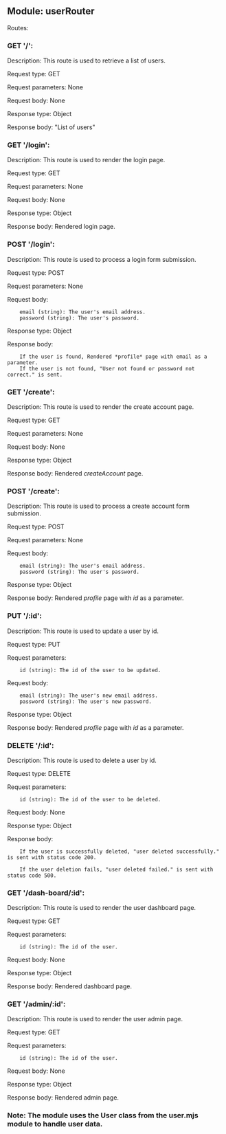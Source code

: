 ## Module: userRouter

Routes:

### GET '/':

Description: This route is used to retrieve a list of users.

Request type: GET

Request parameters: None

Request body: None

Response type: Object

Response body: "List of users"

### GET '/login':

Description: This route is used to render the login page.

Request type: GET

Request parameters: None

Request body: None

Response type: Object

Response body: Rendered login page.

### POST '/login':

Description: This route is used to process a login form submission.

Request type: POST

Request parameters: None

Request body:

        email (string): The user's email address.
        password (string): The user's password.

Response type: Object

Response body:

        If the user is found, Rendered *profile* page with email as a parameter.
        If the user is not found, "User not found or password not correct." is sent.

### GET '/create':

Description: This route is used to render the create account page.

Request type: GET

Request parameters: None

Request body: None

Response type: Object

Response body: Rendered *createAccount* page.

### POST '/create':

Description: This route is used to process a create account form submission.

Request type: POST

Request parameters: None

Request body:

        email (string): The user's email address.
        password (string): The user's password.
        
Response type: Object

Response body: Rendered *profile* page with *id* as a parameter.

### PUT '/:id':

Description: This route is used to update a user by id.

Request type: PUT

Request parameters:
    
        id (string): The id of the user to be updated.

Request body:

        email (string): The user's new email address.
        password (string): The user's new password.

Response type: Object

Response body: Rendered *profile* page with *id* as a parameter.

### DELETE '/:id':

Description: This route is used to delete a user by id.

Request type: DELETE

Request parameters:

        id (string): The id of the user to be deleted.

Request body: None

Response type: Object

Response body:

        If the user is successfully deleted, "user deleted successfully." is sent with status code 200.

        If the user deletion fails, "user deleted failed." is sent with status code 500.

### GET '/dash-board/:id':

Description: This route is used to render the user dashboard page.

Request type: GET

Request parameters:

        id (string): The id of the user.

Request body: None

Response type: Object

Response body: Rendered dashboard page.


### GET '/admin/:id':

Description: This route is used to render the user admin page.

Request type: GET

Request parameters:

        id (string): The id of the user.

Request body: None

Response type: Object

Response body: Rendered admin page.

### Note: The module uses the User class from the user.mjs module to handle user data.